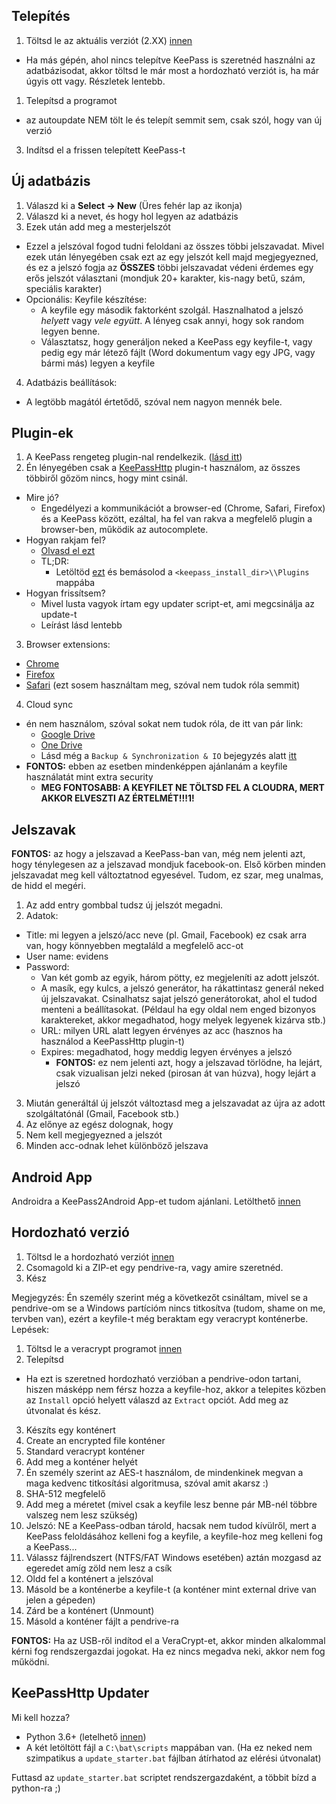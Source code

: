 ## Telepítés

1. Töltsd le az aktuális verziót (2.XX) [innen](http://keepass.info/download.html)
  * Ha más gépén, ahol nincs telepítve KeePass is szeretnéd használni az adatbázisodat,
    akkor töltsd le már most a hordozható verziót is, ha már úgyis ott vagy.
    Részletek lentebb.
1. Telepítsd a programot
  * az autoupdate NEM tölt le és telepít semmit sem, csak szól, hogy van új verzió
3. Indítsd el a frissen telepített KeePass-t

## Új adatbázis
1. Válaszd ki a __Select -> New__ (Üres fehér lap az ikonja)
2. Válaszd ki a nevet, és hogy hol legyen az adatbázis
3. Ezek után add meg a mesterjelszót
  * Ezzel a jelszóval fogod tudni feloldani az összes többi jelszavadat.
    Mivel ezek után lényegében csak ezt az egy jelszót kell majd megjegyezned, és ez a jelszó fogja az __ÖSSZES__ többi jelszavadat védeni
    érdemes egy erős jelszót választani (mondjuk 20+ karakter, kis-nagy betű, szám, speciális karakter)
  * Opcionális: Keyfile készítése:
    * A keyfile egy második faktorként szolgál.
      Hasznalhatod a jelszó *helyett* vagy *vele együtt*.
      A lényeg csak annyi, hogy sok random legyen benne.
    * Választatsz, hogy generáljon neked a KeePass egy keyfile-t,
      vagy pedig egy már létező fájlt (Word dokumentum vagy egy JPG, vagy bármi más) legyen a keyfile 
4. Adatbázis beállítások:
  * A legtöbb magától értetődő, szóval nem nagyon mennék bele.

## Plugin-ek
1. A KeePass rengeteg plugin-nal rendelkezik. ([lásd itt](https://keepass.info/plugins.html))
2. Én lényegében csak a [KeePassHttp](https://keepass.info/plugins.html#keepasshttp) plugin-t használom,
   az összes többiről gőzöm nincs, hogy mint csinál.
  * Mire jó?
    * Engedélyezi a kommunikációt a browser-ed (Chrome, Safari, Firefox) és a KeePass között,
      ezáltal, ha fel van rakva a megfelelő plugin a browser-ben, működik az autocomplete.
  * Hogyan rakjam fel?
    * [Olvasd el ezt](https://github.com/pfn/keepasshttp/#non-windows--manual-windows-installation)
    * TL;DR:
      * Letöltöd [ezt](https://github.com/pfn/keepasshttp/raw/master/KeePassHttp.plgx) és bemásolod a `<keepass_install_dir>\\Plugins` mappába
  * Hogyan frissítsem?
    * Mivel lusta vagyok írtam egy updater script-et, ami megcsinálja az update-t
    * Leírást lásd lentebb
3. Browser extensions:
  * [Chrome](https://chrome.google.com/webstore/detail/chromeipass/ompiailgknfdndiefoaoiligalphfdae=)
  * [Firefox](https://addons.mozilla.org/en-US/firefox/addon/passifox/)
  * [Safari](https://github.com/mmichaa/passafari.safariextension) (ezt sosem használtam meg, szóval nem tudok róla semmit)
4. Cloud sync
  * én nem használom, szóval sokat nem tudok róla, de itt van pár link:
    * [Google Drive](https://sourceforge.net/projects/kp-googlesync/)
    * [One Drive](https://github.com/KoenZomers/KeePassOneDriveSync)
    * Lásd még a `Backup & Synchronization & IO` bejegyzés alatt [itt](https://keepass.info/plugins.html)
  * __FONTOS:__ ebben az esetben mindenképpen ajánlanám a keyfile használatát mint extra security
    * __MEG FONTOSABB: A KEYFILET NE TÖLTSD FEL A CLOUDRA, MERT AKKOR ELVESZTI AZ ÉRTELMÉT!!!1!__ 

## Jelszavak
__FONTOS:__ az hogy a jelszavad a KeePass-ban van, még nem jelenti azt, hogy ténylegesen az a jelszavad mondjuk facebook-on.
Első körben minden jelszavadat meg kell változtatnod egyesével.
Tudom, ez szar, meg unalmas, de hidd el megéri.
1. Az add entry gombbal tudsz új jelszót megadni.
2. Adatok:
  * Title: mi legyen a jelszó/acc neve (pl. Gmail, Facebook) ez csak arra van, hogy könnyebben megtaláld a megfelelő acc-ot
  * User name: evidens
  * Password:
    * Van két gomb az egyik, három pötty, ez megjeleníti az adott jelszót.
    * A masík, egy kulcs, a jelszó generátor, ha rákattintasz generál neked új jelszavakat.
      Csinalhatsz sajat jelszó generátorokat, ahol el tudod menteni a beállítasokat.
      (Példaul ha egy oldal nem enged bizonyos karaktereket, akkor megadhatod, hogy melyek legyenek kizárva stb.)
    * URL: milyen URL alatt legyen érvényes az acc (hasznos ha használod a KeePassHttp plugin-t)
    * Expires: megadhatod, hogy meddig legyen érvényes a jelszó
      * __FONTOS:__ ez nem jelenti azt, hogy a jelszavad törlödne, ha lejárt, csak vizualisan jelzi neked (pirosan át van húzva), hogy lejárt a jelszó
3. Miután generáltál új jelszót változtasd meg a jelszavadat az újra az adott szolgáltatónál (Gmail, Facebook stb.)
4. Az előnye az egész dolognak, hogy
  1. Nem kell megjegyezned a jelszót
  2. Minden acc-odnak lehet különböző jelszava

## Android App
Androidra a KeePass2Android App-et tudom ajánlani.
Letölthető [innen](https://play.google.com/store/apps/details?id=keepass2android.keepass2android&hl=hu)

## Hordozható verzió
1. Töltsd le a hordozható verziót [innen](http://keepass.info/download.html)
2. Csomagold ki a ZIP-et egy pendrive-ra, vagy amire szeretnéd.
3. Kész

Megjegyzés:
Én személy szerint még a következőt csináltam, mivel se a pendrive-om se a Windows partícióm nincs titkosítva
(tudom, shame on me, tervben van), ezért a keyfile-t még beraktam egy veracrypt konténerbe.
Lepések:
1. Töltsd le a veracrypt programot [innen](https://veracrypt.codeplex.com/wikipage?title=Downloads#Title)
2. Telepítsd
  * Ha ezt is szeretned hordozható verzióban a pendrive-odon tartani, hiszen másképp nem férsz hozza a keyfile-hoz,
    akkor a telepites közben az `Install` opció helyett válaszd az `Extract` opciót. Add meg az útvonalat és kész.
3. Készíts egy konténert
  1. Create an encrypted file konténer
  2. Standard veracrypt konténer
  3. Add meg a konténer helyét
  4. Én személy szerint az AES-t használom, de mindenkinek megvan a maga kedvenc titkosítási algoritmusa, szóval amit akarsz :)
  5. SHA-512 megfelelő
  6. Add meg a méretet (mivel csak a keyfile lesz benne pár MB-nél többre valszeg nem lesz szükség)
  7. Jelszó: NE a KeePass-odban tárold, hacsak nem tudod kívülről, mert a KeePass feloldásához kelleni fog a keyfile, a keyfile-hoz meg kelleni fog a KeePass...
  8. Válassz fájlrendszert (NTFS/FAT Windows esetében) aztán mozgasd az egeredet amíg zöld nem lesz a csík
4. Oldd fel a konténert a jelszóval
5. Másold be a konténerbe a keyfile-t (a konténer mint external drive van jelen a gépeden)
6. Zárd be a konténert (Unmount)
7. Másold a konténer fájlt a pendrive-ra

__FONTOS:__ Ha az USB-ről indítod el a VeraCrypt-et, akkor minden alkalommal kérni fog rendszergazdai jogokat.
Ha ez nincs megadva neki, akkor nem fog működni.

## KeePassHttp Updater
Mi kell hozza?
* Python 3.6+ (letelhető [innen](https://www.python.org/downloads/))
* A két letöltött fájl a `C:\bat\scripts` mappában van. (Ha ez neked nem szimpatikus a `update_starter.bat` fájlban átírhatod az elérési útvonalat)

Futtasd az `update_starter.bat` scriptet rendszergazdaként, a többit bízd a python-ra ;)
